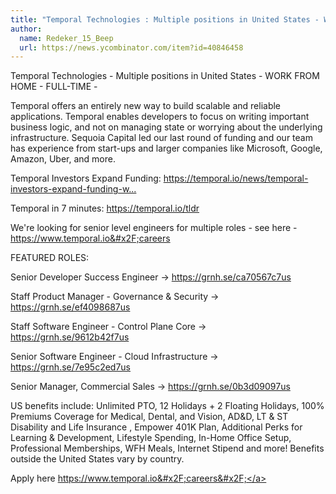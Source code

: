 ```yaml
---
title: "Temporal Technologies : Multiple positions in United States - WORK FROM HOME"
author:
  name: Redeker_15_Beep
  url: https://news.ycombinator.com/item?id=40846458
---
```

Temporal Technologies - Multiple positions in United States - WORK FROM HOME - FULL-TIME -

Temporal offers an entirely new way to build scalable and reliable applications. Temporal enables developers to focus on writing important business logic, and not on managing state or worrying about the underlying infrastructure. Sequoia Capital led our last round of funding and our team has experience from start-ups and larger companies like Microsoft, Google, Amazon, Uber, and more.

Temporal Investors Expand Funding: <a href="https:&#x2F;&#x2F;temporal.io&#x2F;news&#x2F;temporal-investors-expand-funding-with-usd75m-round" rel="nofollow">https:&#x2F;&#x2F;temporal.io&#x2F;news&#x2F;temporal-investors-expand-funding-w...</a>

Temporal in 7 minutes: <a href="https:&#x2F;&#x2F;temporal.io&#x2F;tldr" rel="nofollow">https:&#x2F;&#x2F;temporal.io&#x2F;tldr</a>

We&#x27;re looking for senior level engineers for multiple roles - see here - <a href="https:&#x2F;&#x2F;www.temporal.io&#x2F;careers" rel="nofollow">https:&#x2F;&#x2F;www.temporal.io&#x2F;careers</a>

FEATURED ROLES:

Senior Developer Success Engineer → <a href="https:&#x2F;&#x2F;grnh.se&#x2F;ca70567c7us" rel="nofollow">https:&#x2F;&#x2F;grnh.se&#x2F;ca70567c7us</a>

Staff Product Manager - Governance &amp; Security → <a href="https:&#x2F;&#x2F;grnh.se&#x2F;ef4098687us" rel="nofollow">https:&#x2F;&#x2F;grnh.se&#x2F;ef4098687us</a>

Staff Software Engineer - Control Plane Core → <a href="https:&#x2F;&#x2F;grnh.se&#x2F;9612b42f7us" rel="nofollow">https:&#x2F;&#x2F;grnh.se&#x2F;9612b42f7us</a>

Senior Software Engineer - Cloud Infrastructure → <a href="https:&#x2F;&#x2F;grnh.se&#x2F;7e95c2ed7us" rel="nofollow">https:&#x2F;&#x2F;grnh.se&#x2F;7e95c2ed7us</a>

Senior Manager, Commercial Sales → <a href="https:&#x2F;&#x2F;grnh.se&#x2F;0b3d09097us" rel="nofollow">https:&#x2F;&#x2F;grnh.se&#x2F;0b3d09097us</a>

US benefits include: Unlimited PTO, 12 Holidays + 2 Floating Holidays, 100% Premiums Coverage for Medical, Dental, and Vision, AD&amp;D, LT &amp; ST Disability and Life Insurance , Empower 401K Plan, Additional Perks for Learning &amp; Development, Lifestyle Spending, In-Home Office Setup, Professional Memberships, WFH Meals, Internet Stipend and more! Benefits outside the United States vary by country.

Apply here <a href="https:&#x2F;&#x2F;www.temporal.io&#x2F;careers&#x2F;" rel="nofollow">https:&#x2F;&#x2F;www.temporal.io&#x2F;careers&#x2F;</a>
